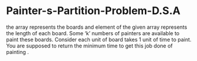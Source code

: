 # Painter-s-Partition-Problem-D.S.A
 the array represents the boards and element of the given array represents the length of each board. Some ‘k’ numbers of painters are available to paint these boards. Consider each unit of board takes 1 unit of time to paint. You are supposed to return the minimum time to get this job done of painting .
